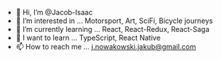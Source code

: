 - 👋 Hi, I’m @Jacob-Isaac
- 👀 I’m interested in ... Motorsport, Art, SciFi, Bicycle journeys
- 🌱 I’m currently learning ... React, React-Redux, React-Saga
- 🚀 I want to learn ... TypeScript, React Native
- 📫 How to reach me ... j.nowakowski.jakub@gmail.com

<!---
Jacob-Isaac/Jacob-Isaac is a ✨ special ✨ repository because its `README.md` (this file) appears on your GitHub profile.
You can click the Preview link to take a look at your changes.
--->
